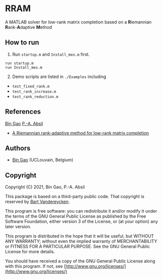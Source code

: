 # RRAM
A MATLAB solver for low-rank matrix completion based on a **R**iemannian **R**ank-**A**daptive **M**ethod

## How to run

1. Run ``startup.m`` and ``Install_mex.m`` first.
```
run startup.m
run Install_mex.m
```
2. Demo scripts are listed in ``./Examples`` including
  + ``test_fixed_rank.m``
  + ``test_rank_increase.m``
  + ``test_rank_reduction.m``

## References
[Bin Gao](https://www.gaobin.cc/) [P.-A. Absil](https://sites.uclouvain.be/absil/)
+ [A Riemannian rank-adaptive method for low-rank matrix completion](https://arxiv.org/abs/2103.14768)

## Authors
+ [Bin Gao](https://www.gaobin.cc/) (UCLouvain, Belgium)

## Copyright
Copyright (C) 2021, Bin Gao, P.-A. Absil

This package is based on a third-party public code. That copyright is reserved by [Bart Vandereycken](https://www.unige.ch/math/vandereycken/matrix_completion.html).

This program is free software: you can redistribute it and/or modify it under the terms of the GNU General Public License as published by the Free Software Foundation, either version 3 of the License, or (at your option) any later version.

This program is distributed in the hope that it will be useful, but WITHOUT ANY WARRANTY; without even the implied warranty of MERCHANTABILITY or FITNESS FOR A PARTICULAR PURPOSE. See the GNU General Public License for more details.

You should have received a copy of the GNU General Public License along with this program. If not, see [http://www.gnu.org/licenses/](http://www.gnu.org/licenses/)
